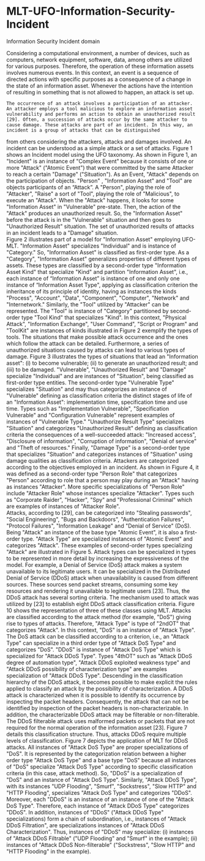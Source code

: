 # MLT-UFO-Information-Security-Incident
Information Security Incident domain


Considering a computational environment, a number of devices, such as computers, network equipment, software, data, among others are 
utilized for various purposes. Therefore, the operation of these information assets involves numerous events. In this context, an event 
is a sequence of directed actions with specific purposes as a consequence of  a change in the state of an information asset. Whenever 
the actions have the intention of resulting in something that is not allowed to happen, an attack is set up.


	The occurrence of an attack involves a participation of an attacker. An attacker employs a tool malicious to explore an information asset vulnerability and performs an action to obtain an unauthorized result [29]. Often, a succession of attacks occur by the same attacker to cause damage. These attacks are part of an incident. In this way, an incident is a group of attacks that can be distinguished 
from others considering the attackers, attacks and damages involved. An incident can be understood as a simple attack or a set of attacks. 
Figure 1 shows an Incident model using the UFO taxonomy.
	As shown in Figure 1, an "Incident" is an instance of "Complex Event" because it consists of one or more "Attack" ("Atomic Event") that
were committed by the same Attacker to reach a certain "Damage" ("Situation").
		As an Event,  "Attack" depends on the participation of objects. "Person" , "Information Asset" and "Tool" are objects participants
of an “Attack”. A "Person", playing the role of "Attacker", "Raise" a sort of "Tool", playing the role of "Malicious", to execute an 
"Attack". When the "Attack" happens, it looks for some "Information Asset" in  "Vulnerable" pre-state. Then, the action of the "Attack" 
produces an unauthorized result. So,  the "Information Asset" before the attack is in the "Vulnerable" situation and then goes to 
"Unauthorized Result" situation. The set of unauthorized results of attacks in an incident leads to a "Damage" situation.	
	Figure 2 illustrates part of a model for "Information Asset" employing UFO-MLT. "Information Asset" specializes "Individual" and is 
instance of "Category." So, "Information Asset" is classified as first-order type. As a "Category", "Information Asset" generalizes 
properties of different types of assets. These types are classified by a second-order type "Information Asset Kind" that specialize 
"Kind" and partition "Information Asset", i.e., each instance of “Information Asset” is instance of one and only one instance of 
“Information Asset Type", applying as classification criterion the inheritance of its principle of identity, having as instances the 
kinds "Process", "Account", "Data", "Component", "Computer", "Network" and "Internetwork."
	Similarly, the "Tool" utilized by "Attacker" can be represented. The "Tool" is instance of "Category" partitioned by second-order 
type "Tool Kind" that specializes "Kind". In this context, "Physical Attack", "Information Exchange", "User Command", "Script or 
Program" and "ToolKit" are instances of kinds illustrated in Figure 2 exemplify the types of tools.
	The situations that make possible attack occurrence and the ones which follow the attack can be detailed. Furthermore, a series of 
unauthorized situations caused by attacks can lead to various types of damage. Figure 3 illustrates the types of situations that lead 
an "Information asset": (i) to become vulnerable; (ii) to generate an unauthorized result; and (iii) to be damaged. "Vulnerable", 
"Unauthorized Result" and "Damage" specialize "Individual" and are instances of "Situation", being classified as first-order type 
entities. The second-order type "Vulnerable Type" specializes "Situation" and may thus categorizes an instance of "Vulnerable" 
defining as classification criteria the distinct stages of life of an "Information Asset": implementation time, specification time 
and use time. Types such as "Implementation Vulnerable", "Specification Vulnerable" and "Configuration Vulnerable" represent examples 
of instances of "Vulnerable Type." "Unauthorize Result Type" specializes "Situation" and categorizes "Unauthorized Result" defining as 
classification criteria the consequences of a well-succeeded attack: "Increased access", "Disclosure of information", "Corruption of 
information", "Denial of service" and "Theft of resources." Finally, "Damage Type" is a second-order type that specializes "Situation" 
and categorizes instances of "Situation" using damage qualities as classification criteria.
	Attackers are categorized according to the objectives employed in an incident. As shown in Figure 4, it was defined as a second-order 
type "Person Role" that categorizes "Person" according to role that a person may play during an "Attack" having as instances "Attacker".
More specific specializations of "Person Role" include "Attacker Role" whose instances specialize "Attacker". Types such as "Corporate 
Raider", "Hacker", "Spy" and "Professional Criminal" which are examples of instances of "Attacker Role".	
	Attacks, according to [29], can be categorized into "Stealing passwords", "Social Engineering", "Bugs and Backdoors", "Authentication 
Failures", "Protocol Failures", "Information Leakage" and "Denial of Service" (DoS). Being "Attack" an instance of the base type 
"Atomic Event", it is also a first-order type. "Attack Type" are specialized instances of "Atomic Event" and  categorizes "Attack". 
These examples of second-order types specializing "Attack" are illustrated in Figure 5.
	Attack types can be specialized in types to be represented in more detail by increasing the expressiveness of the model. For example, 
a Denial of Service (DoS) attack makes a system unavailable to its legitimate users. It can be specialized in the Distributed Denial of 
Service (DDoS) attack when unavailability is caused from different sources. These sources send packet streams, consuming some key 
resources and rendering it unavailable to legitimate users [23].
	Thus, the DDoS attack has several sorting criteria. The mechanism used to attack was utilized by [23] to establish eight DDoS attack 
classification criteria. Figure 10 shows the representation of three of these classes using MLT.
	Attacks are classified according to the attack method (for example, "DoS") giving rise to types of attacks. Therefore, "Attack Type" 
is type of "2ndOT" that categorizes "Attack". In this context, "DoS" is an instance of "Attack Type". The DoS attack can be classified 
according to a criterion, i.e., an "Attack Type" can specialize in a third order type of "Attack DoS Type" and categorizes "DoS". 
"DDoS" is instance of "Attack DoS Type" which is specialized for "Attack DDoS Type". Types "4thOT" such as "Attack DDoS degree of 
automation type", "Attack DDoS exploited weakness type" and "Attack DDoS  possibility of characterization type" are examples 
specialization of "Attack DDoS Type".
	Descending in the classification hierarchy of the DDoS attack, it becomes possible to make explicit the rules applied to classify 
an attack by the possibility of characterization. A DDoS attack is characterized when it is possible to identify its occurrence by 
inspecting the packet headers. Consequently, the attack that can not be identified by inspection of the packet headers is 
non-characterizable. In addition, the characterizable DDoS attack may be filterable or non-filterable. The DDoS filterable attack uses 
malformed packets or packets that are not required for the normal operation of the information asset [23]. Figure 7 details this 
classification structure.
	Thus, attacks DDoS require multiple levels of classification. Figure 7 depicts the application of MLT for DDoS attacks. All 
instances of "Attack DoS Type" are proper specializations of "DoS". It is represented by the categorization relation between a higher 
order type "Attack DoS Type" and a base type "DoS" because all instances of "DoS" specialize "Attack DoS Type" according to specific 
classification criteria (in this case, attack method). So, "DDoS" is a specialization of "DoS" and an instance of "Attack DoS Type".
  Similarly, "Attack DDoS Type", with its instances "UDP Flooding", "Smurf", "Sockstress", "Slow HTTP" and "HTTP Flooding", specializes 
"Attack DoS Type" and categorizes "DDoS". Moreover, each "DDoS" is an instance of an instance of one of the "Attack DoS Type". 
Therefore, each instance of "Attack DDoS Type" categorizes "DDoS". In addition, instances of "DDoS" ("Attack DDoS Type" specializations)
form a chain of subordination, i.e., instances of "Attack DDoS Filtration", are specializations instances of "Attack DDoS 
Characterization". Thus, instances of "DDoS" may specialize: (i) instances of "Attack DDoS Filtrable" ("UDP Flooding" and "Smurf" 
in the example); (ii) instances of "Attack DDoS Non-filterable" ("Sockstress", "Slow HTTP" and "HTTP Flooding" in the example).
